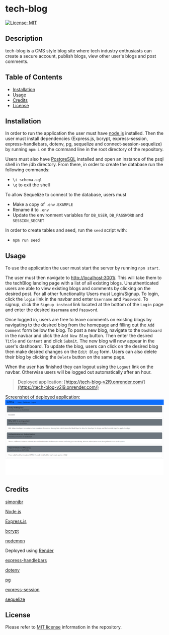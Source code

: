 # tech-blog

[![License: MIT](https://shields.io/badge/License-MIT-yellow.svg)](https://opensource.org/licenses/MIT)

## Description

tech-blog is a CMS style blog site where tech industry enthusiasts can create a secure account, publish blogs, view other user's blogs and post comments. 

## Table of Contents

- [Installation](#installation)
- [Usage](#usage)
- [Credits](#credits)
- [License](#license)

## Installation

In order to run the application the user must have [node.js](https://nodejs.org/en/download/current) installed. Then the user must install dependencies (Express.js, bcrypt, express-session, express-handlebars, dotenv, pg, sequelize and connect-session-sequelize) by running `npm i` on the command line in the root directory of the repository.

Users must also have [PostgreSQL](https://www.postgresql.org/download/) installed and open an instance of the psql shell in the /db directory.
From there, in order to create the database run the following commands:
- `\i schema.sql`
- `\q` to exit the shell

To allow Sequelize to connect to the database, users must
- Make a copy of `.env.EXAMPLE`
- Rename it to `.env`
- Update the environment variables for `DB_USER`, `DB_PASSWORD` and `SESSION_SECRET`

In order to create tables and seed, run the `seed` script with:
- `npm run seed`

## Usage

To use the application the user must start the server by running `npm start`.

The user must then navigate to [http://localhost:3001/](http://localhost:3001/). This will take them to the techBlog landing page with a list of all existing blogs. Unauthenticated users are able to view existing blogs and comments by clicking on the desired post. For all other functionality Users must Login/Signup. To login, click the `login` link in the navbar and enter `Username` and `Password`. To signup, click the `Signup instead` link located at the bottom of the `Login` page and enter the desired `Username` and `Password`.

Once logged in, users are free to leave comments on existing blogs by navigating to the desired blog from the homepage and filling out the `Add Comment` form bellow the blog. To post a new blog, navigate to the `Dashboard` in the navbar and click the `Add New Blog` button. Then enter the desired `Title` and `Content` and click `Submit`. The new blog will now appear in the user's dashboard. To update the blog, users can click on the desired blog then make desired changes on the `Edit Blog` form. Users can also delete their blog by clicking the `Delete` button on the same page.

When the user has finished they can logout using the `Logout` link on the navbar. Otherwise users will be logged out automatically after an hour.

> Deployed application:
[https://tech-blog-v2l9.onrender.com/](https://tech-blog-v2l9.onrender.com/)

Screenshot of deployed application:
![Deployed screenshot](./assets/images/deployed-screenshot.png)

## Credits

[simonjbr](https://github.com/simonjbr)

[Node.js](https://nodejs.org/en)

[Express.js](https://expressjs.com/)

[bcrypt](https://www.npmjs.com/package/bcrypt)

[nodemon](https://nodemon.io/)

Deployed using [Render](https://render.com/)

[express-handlebars](https://www.npmjs.com/package/express-handlebars)

[dotenv](https://www.npmjs.com/package/dotenv)

[pg](https://www.npmjs.com/package/pg)

[express-session](https://www.npmjs.com/package/express-session)

[sequelize](https://www.npmjs.com/package/sequelize)

## License

Please refer to [MIT license](./LICENSE) information in the repository.